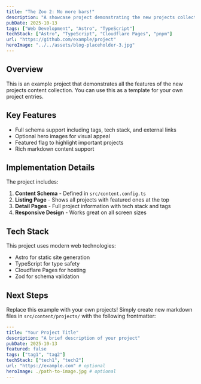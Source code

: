 ```yaml
---
title: "The Zoo 2: No more bars!"
description: "A showcase project demonstrating the new projects collection feature with all available schema fields."
pubDate: 2025-10-13
tags: ["Web Development", "Astro", "TypeScript"]
techStack: ["Astro", "TypeScript", "Cloudflare Pages", "pnpm"]
url: "https://github.com/example/project"
heroImage: "../../assets/blog-placeholder-3.jpg"
---
```


## Overview

This is an example project that demonstrates all the features of the new projects content collection. You can use this as a template for your own project entries.

## Key Features

- Full schema support including tags, tech stack, and external links
- Optional hero images for visual appeal
- Featured flag to highlight important projects
- Rich markdown content support

## Implementation Details

The project includes:

1. **Content Schema** - Defined in `src/content.config.ts`
2. **Listing Page** - Shows all projects with featured ones at the top
3. **Detail Pages** - Full project information with tech stack and tags
4. **Responsive Design** - Works great on all screen sizes

## Tech Stack

This project uses modern web technologies:

- Astro for static site generation
- TypeScript for type safety
- Cloudflare Pages for hosting
- Zod for schema validation

## Next Steps

Replace this example with your own projects! Simply create new markdown files in `src/content/projects/` with the following frontmatter:

```yaml
---
title: "Your Project Title"
description: "A brief description of your project"
pubDate: 2025-10-13
featured: false
tags: ["tag1", "tag2"]
techStack: ["tech1", "tech2"]
url: "https://example.com" # optional
heroImage: ./path-to-image.jpg # optional
---
```
